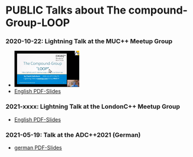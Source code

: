 # PUBLIC  Talks about  The compound-Group-LOOP #
### 2020-10-22: Lightning Talk at the **MUC++ Meetup Group** ###
 - [ ![Image Meetup-Muc++ 2020-10-22](./2020-10-22%2BMUCxx-Meetup%2BFrank.Haferkorn%2BThe-CompoundGroup-LOOP-size%3D20percent.png)](https://www.youtube.com/watch?v=TcgU0Y7dA4g)
 - [English PDF-Slides](./2020-10-22%2BmeetupMUC%2BFrank.Haferkorn%2BThe-LOOP-compounds_%40en-10min.pdf)
    

### 2021-xxxx: Lightning Talk at the **LondonC++ Meetup Group** ###
 - [English PDF-Slides](./2020-10-22%2BmeetupMUC%2BFrank.Haferkorn%2BThe-LOOP-compounds_%40en-10min.pdf)

        
### 2021-05-19: Talk at the **ADC++2021** (German) ###
 - [german PDF-Slides](./2021-05-19%2BADCpp2021%2BFrank.Haferkorn%2BDie-Compound-Gruppe-LOOP_%40de_50min.pdf)
